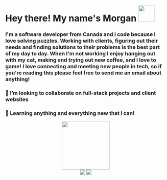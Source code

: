 #                                                           Hey there! My name's Morgan <img src="https://media.giphy.com/media/v1.Y2lkPTc5MGI3NjExMjYyN2ZkNTI0OGRmNmE5MzYxM2JmYjI3MjBjZWE2NjI3N2U1ZTYxNCZjdD1z/hvRJCLFzcasrR4ia7z/giphy.gif" width="50" height="50">



### I'm a software developer from Canada and I code because I love solving puzzles. Working with clients, figuring out their needs and finding solutions to their problems is the best part of my day to day. When I'm not working I enjoy hanging out with my cat, making and trying out new coffee, and I love to game! I love connecting and meeting new people in tech, so if you're reading this please feel free to send me an email about anything!
     
### 👯 I’m looking to collaborate on full-stack projects and client websites
### 🤔 Learning anything and everything new that I can!


<div id="header" align="center">
     <img src="https://media.giphy.com/media/v1.Y2lkPTc5MGI3NjExZjA3ZDczZmUzYjMwYjk3NGQyOGFmNjg1OGZkNmVkYWRlNmU2MzM4OCZjdD1z/M9gbBd9nbDrOTu1Mqx/giphy.gif" width="150" height="150">
<div id="badges">
<a href="https://www.linkedin.com/in/morganewanchuk/" target="_blank" rel="noopener noreferrer"><img src="https://shields.io/badge/LinkedIn-blue?logo=linkedin&logoColor=white&style=for-the-badge"></a>
<img src="https://img.shields.io/badge/Twitter-blue?style=for-the-badge&logo=twitter&logoColor=white">
</div>

 
